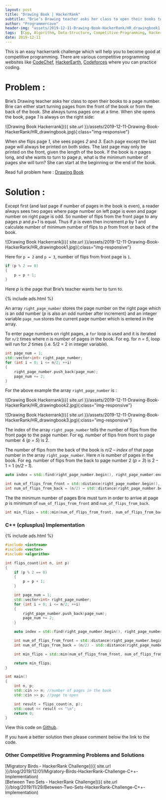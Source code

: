 ```yaml
---
layout: post
title: "Drawing Book | HackerRank"
subtitle: "Brie’s Drawing teacher asks her class to open their books to a page number. Brie can either start turning pages from the front of the book or from the back of the book. She always turns pages one at a time. When she opens the book, page 1 is always on the right side.When she flips page 1, she sees pages 2 and 3. Each page except the last page will always be printed on both sides. The last page may only be printed on the front, given the length of the book. If the book is n pages long, and she wants to turn to page p, what is the minimum number of pages she will turn? She can start at the beginning or the end of the book."
author: "Programmercave"
header-img: "assets/2019-12-11-Drawing-Book-HackerRank/HR_drawingbook1.jpg"
tags:  [Cpp, Algorithm, Data-Structure, Competitive-Programming, Hackerrank]
date: 2019-12-11
---
```


This is an easy hackerrank challenge which will help you to become good at competitive programming. There are various competitive programming websites like [CodeChef](https://www.codechef.com/), [HackerEarth](https://www.hackerearth.com/challenges/), [Codeforces](https://codeforces.com/) where you can practice coding.

<h1>Problem :</h1>

Brie’s Drawing teacher asks her class to open their books to a page number. Brie can either start turning pages from the front of the book or from the back of the book. She always turns pages one at a time. When she opens the book, page *1* is always on the right side:

![Drawing Book Hackerrank]({{ site.url }}/assets/2019-12-11-Drawing-Book-HackerRank/HR_drawingbook.jpg){:class="img-responsive"}

When she flips page *1*, she sees pages *2* and *3*. Each page except the last page will always be printed on both sides. The last page may only be printed on the front, given the length of the book. If the book is *n* pages long, and she wants to turn to page *p*, what is the minimum number of pages she will turn? She can start at the beginning or the end of the book.

Read full problem here : [Drawing Book](https://www.hackerrank.com/challenges/drawing-book/problem)

<h1>Solution :</h1>

Except first (and last page if number of pages in the book is even), a reader always sees two pages where page number on left page is even and page number on right page is odd. So number of flips from the front page to any pages *p* and *p+1* is equal. Thus if *p* is even then increment *p* by 1 and calculate number of minimum number of flips to *p* from front or back of the book. 

![Drawing Book Hackerrank]({{ site.url }}/assets/2019-12-11-Drawing-Book-HackerRank/HR_drawingbook1.jpg){:class="img-responsive"}

Here for `p = 2` and `p = 3`, number of flips from front page is `1`.

```cpp
if (p % 2 == 0)
{
    p = p + 1;
}
```

Here *p* is the page that Brie’s teacher wants her to turn to.

{% include ads.html %}<br/>

An array `right_page_number` stores the page number on the right page which is an odd number (*p* is also an odd number after increment) and an integer variable `page_num` stores the current page number which is entered in the array.

To enter page numbers on right pages, a `for` loop is used and it is iterated for `n/2`  times where *n* is number of pages in the book. For eg. for *n = 5*, loop will run for *2* times (i.e. 5/2 = 2 in integer variable).

```cpp
int page_num = 1;
std::vector<int> right_page_number;
for (int i = 0; i <= n/2; ++i)
{
    right_page_number.push_back(page_num);
    page_num += 2;
}
```

For the above example the array `right_page_number` is :

![Drawing Book Hackerrank]({{ site.url }}/assets/2019-12-11-Drawing-Book-HackerRank/HR_drawingbook2.jpg){:class="img-responsive"}

![Drawing Book Hackerrank]({{ site.url }}/assets/2019-12-11-Drawing-Book-HackerRank/HR_drawingbook3.jpg){:class="img-responsive"}

The index of the array `right_page_number` tells the number of flips from the front page to the page number. For eg. number of flips from front to page number 4 (*p = 5*) is 2.

The number of flips from the back of the book is *n/2 – index* of that page number in the array `right_page_number`. Here *n* is number of pages in the book. For eg. number of flips from the back to page number 2 (*p = 3*) is 2 – 1 = 1 (*n/2 – 1*).

```cpp
auto index = std::find(right_page_number.begin(), right_page_number.end(), p);

int num_of_flips_from_front = std::distance(right_page_number.begin(), index);
int num_of_flips_from_back = (n/2) – std::distance(right_page_number.begin(), index);
```

The the minimum number of pages Brie must turn in order to arrive at page *p* is minimum of  `num_of_flips_from_front` and  `num_of_flips_from_back`.

```cpp
int min_flips = std::min(num_of_flips_from_front, num_of_flips_from_back);
```

<h3>C++ (cplusplus) Implementation</h3>

{% include ads.html %}<br/>

```cpp
#include <iostream>
#include <vector>
#include <algorithm>

int flips_count(int n, int p) 
{
    if (p % 2 == 0)
    {
        p = p + 1;
    }

    int page_num = 1;
    std::vector<int> right_page_number;
    for (int i = 0; i <= n/2; ++i)
    {
        right_page_number.push_back(page_num);
        page_num += 2;
    }

    auto index = std::find(right_page_number.begin(), right_page_number.end(), p);

    int num_of_flips_from_front = std::distance(right_page_number.begin(), index);
	int num_of_flips_from_back = (n/2) - std::distance(right_page_number.begin(), index);

    int min_flips = std::min(num_of_flips_from_front, num_of_flips_from_back);

    return min_flips;
}

int main()
{
    int n, p;
    std::cin >> n; //number of pages in the book
    std::cin >> p; //page to open

    int result = flips_count(n, p);
    std::cout << result << "\n";
    return 0;
}
```

View this code on [Github](https://github.com/{{site.github_username}}/Competitive-Programming/blob/master/Hackerrank/Drawing_Book.cpp).

If you have a better solution then please comment below the link to the code.

<h3>Other Competitive Programming Problems and Solutions</h3>
[Migratory Birds - HackerRank Challenge]({{ site.url }}/blog/2019/12/01/Migratory-Birds-HackerRank-Challenge-C++-Implementation)<br/>
[Between Two Sets - HackerRank Challenge]({{ site.url }}/blog/2019/11/29/Between-Two-Sets-HackerRank-Challenge-C++-Implementation)<br/>
